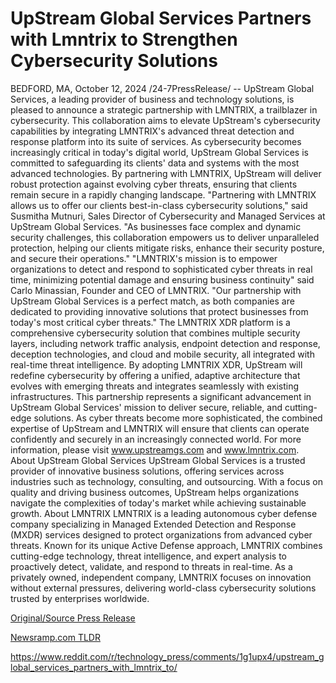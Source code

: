 # UpStream Global Services Partners with Lmntrix to Strengthen Cybersecurity Solutions

BEDFORD, MA, October 12, 2024 /24-7PressRelease/ -- UpStream Global Services, a leading provider of business and technology solutions, is pleased to announce a strategic partnership with LMNTRIX, a trailblazer in cybersecurity. This collaboration aims to elevate UpStream's cybersecurity capabilities by integrating LMNTRIX's advanced threat detection and response platform into its suite of services.  As cybersecurity becomes increasingly critical in today's digital world, UpStream Global Services is committed to safeguarding its clients' data and systems with the most advanced technologies. By partnering with LMNTRIX, UpStream will deliver robust protection against evolving cyber threats, ensuring that clients remain secure in a rapidly changing landscape.  "Partnering with LMNTRIX allows us to offer our clients best-in-class cybersecurity solutions," said Susmitha Mutnuri, Sales Director of Cybersecurity and Managed Services at UpStream Global Services. "As businesses face complex and dynamic security challenges, this collaboration empowers us to deliver unparalleled protection, helping our clients mitigate risks, enhance their security posture, and secure their operations."  "LMNTRIX's mission is to empower organizations to detect and respond to sophisticated cyber threats in real time, minimizing potential damage and ensuring business continuity" said Carlo Minassian, Founder and CEO of LMNTRIX. "Our partnership with UpStream Global Services is a perfect match, as both companies are dedicated to providing innovative solutions that protect businesses from today's most critical cyber threats."  The LMNTRIX XDR platform is a comprehensive cybersecurity solution that combines multiple security layers, including network traffic analysis, endpoint detection and response, deception technologies, and cloud and mobile security, all integrated with real-time threat intelligence. By adopting LMNTRIX XDR, UpStream will redefine cybersecurity by offering a unified, adaptive architecture that evolves with emerging threats and integrates seamlessly with existing infrastructures.  This partnership represents a significant advancement in UpStream Global Services' mission to deliver secure, reliable, and cutting-edge solutions. As cyber threats become more sophisticated, the combined expertise of UpStream and LMNTRIX will ensure that clients can operate confidently and securely in an increasingly connected world.  For more information, please visit www.upstreamgs.com and www.lmntrix.com.  About UpStream Global Services  UpStream Global Services is a trusted provider of innovative business solutions, offering services across industries such as technology, consulting, and outsourcing. With a focus on quality and driving business outcomes, UpStream helps organizations navigate the complexities of today's market while achieving sustainable growth.  About LMNTRIX  LMNTRIX is a leading autonomous cyber defense company specializing in Managed Extended Detection and Response (MXDR) services designed to protect organizations from advanced cyber threats. Known for its unique Active Defense approach, LMNTRIX combines cutting-edge technology, threat intelligence, and expert analysis to proactively detect, validate, and respond to threats in real-time. As a privately owned, independent company, LMNTRIX focuses on innovation without external pressures, delivering world-class cybersecurity solutions trusted by enterprises worldwide. 

[Original/Source Press Release](https://www.24-7pressrelease.com/press-release/515211/upstream-global-services-partners-with-lmntrix-to-strengthen-cybersecurity-solutions)
                    

[Newsramp.com TLDR](None) 

https://www.reddit.com/r/technology_press/comments/1g1upx4/upstream_global_services_partners_with_lmntrix_to/